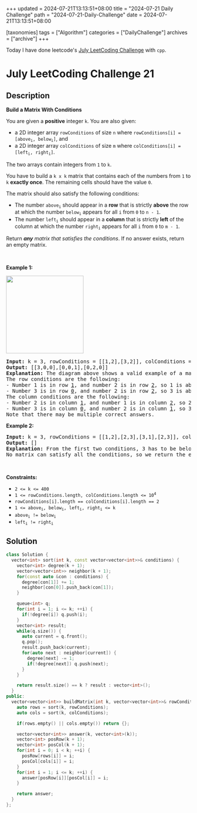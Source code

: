 +++
updated = 2024-07-21T13:13:51+08:00
title = "2024-07-21 Daily Challenge"
path = "2024-07-21-Daily-Challenge"
date = 2024-07-21T13:13:51+08:00

[taxonomies]
tags = ["Algorithm"]
categories = ["DailyChallenge"]
archives = ["archive"]
+++

Today I have done leetcode's [July LeetCoding Challenge](https://leetcode.com/problems/build-a-matrix-with-conditions/) with `cpp`.

<!-- more -->

# July LeetCoding Challenge 21

## Description

**Build a Matrix With Conditions**

<p>You are given a <strong>positive</strong> integer <code>k</code>. You are also given:</p>

<ul>
	<li>a 2D integer array <code>rowConditions</code> of size <code>n</code> where <code>rowConditions[i] = [above<sub>i</sub>, below<sub>i</sub>]</code>, and</li>
	<li>a 2D integer array <code>colConditions</code> of size <code>m</code> where <code>colConditions[i] = [left<sub>i</sub>, right<sub>i</sub>]</code>.</li>
</ul>

<p>The two arrays contain integers from <code>1</code> to <code>k</code>.</p>

<p>You have to build a <code>k x k</code> matrix that contains each of the numbers from <code>1</code> to <code>k</code> <strong>exactly once</strong>. The remaining cells should have the value <code>0</code>.</p>

<p>The matrix should also satisfy the following conditions:</p>

<ul>
	<li>The number <code>above<sub>i</sub></code> should appear in a <strong>row</strong> that is strictly <strong>above</strong> the row at which the number <code>below<sub>i</sub></code> appears for all <code>i</code> from <code>0</code> to <code>n - 1</code>.</li>
	<li>The number <code>left<sub>i</sub></code> should appear in a <strong>column</strong> that is strictly <strong>left</strong> of the column at which the number <code>right<sub>i</sub></code> appears for all <code>i</code> from <code>0</code> to <code>m - 1</code>.</li>
</ul>

<p>Return <em><strong>any</strong> matrix that satisfies the conditions</em>. If no answer exists, return an empty matrix.</p>

<p>&nbsp;</p>
<p><strong class="example">Example 1:</strong></p>
<img alt="" src="https://assets.leetcode.com/uploads/2022/07/06/gridosdrawio.png" style="width: 211px; height: 211px;" />
<pre>
<strong>Input:</strong> k = 3, rowConditions = [[1,2],[3,2]], colConditions = [[2,1],[3,2]]
<strong>Output:</strong> [[3,0,0],[0,0,1],[0,2,0]]
<strong>Explanation:</strong> The diagram above shows a valid example of a matrix that satisfies all the conditions.
The row conditions are the following:
- Number 1 is in row <u>1</u>, and number 2 is in row <u>2</u>, so 1 is above 2 in the matrix.
- Number 3 is in row <u>0</u>, and number 2 is in row <u>2</u>, so 3 is above 2 in the matrix.
The column conditions are the following:
- Number 2 is in column <u>1</u>, and number 1 is in column <u>2</u>, so 2 is left of 1 in the matrix.
- Number 3 is in column <u>0</u>, and number 2 is in column <u>1</u>, so 3 is left of 2 in the matrix.
Note that there may be multiple correct answers.
</pre>

<p><strong class="example">Example 2:</strong></p>

<pre>
<strong>Input:</strong> k = 3, rowConditions = [[1,2],[2,3],[3,1],[2,3]], colConditions = [[2,1]]
<strong>Output:</strong> []
<strong>Explanation:</strong> From the first two conditions, 3 has to be below 1 but the third conditions needs 3 to be above 1 to be satisfied.
No matrix can satisfy all the conditions, so we return the empty matrix.
</pre>

<p>&nbsp;</p>
<p><strong>Constraints:</strong></p>

<ul>
	<li><code>2 &lt;= k &lt;= 400</code></li>
	<li><code>1 &lt;= rowConditions.length, colConditions.length &lt;= 10<sup>4</sup></code></li>
	<li><code>rowConditions[i].length == colConditions[i].length == 2</code></li>
	<li><code>1 &lt;= above<sub>i</sub>, below<sub>i</sub>, left<sub>i</sub>, right<sub>i</sub> &lt;= k</code></li>
	<li><code>above<sub>i</sub> != below<sub>i</sub></code></li>
	<li><code>left<sub>i</sub> != right<sub>i</sub></code></li>
</ul>


## Solution

``` cpp
class Solution {
  vector<int> sort(int k, const vector<vector<int>>& conditions) {
    vector<int> degree(k + 1);
    vector<vector<int>> neighbor(k + 1);
    for(const auto &con : conditions) {
      degree[con[1]] += 1;
      neighbor[con[0]].push_back(con[1]);
    }

    queue<int> q;
    for(int i = 1; i <= k; ++i) {
      if(!degree[i]) q.push(i);
    }
    vector<int> result;
    while(q.size()) {
      auto current = q.front();
      q.pop();
      result.push_back(current);
      for(auto next : neighbor[current]) {
        degree[next] -= 1;
        if(!degree[next]) q.push(next);
      }
    }

    return result.size() == k ? result : vector<int>();
  }
public:
  vector<vector<int>> buildMatrix(int k, vector<vector<int>>& rowConditions, vector<vector<int>>& colConditions) {
    auto rows = sort(k, rowConditions);
    auto cols = sort(k, colConditions);

    if(rows.empty() || cols.empty()) return {};

    vector<vector<int>> answer(k, vector<int>(k));
    vector<int> posRow(k + 1);
    vector<int> posCol(k + 1);
    for(int i = 0; i < k; ++i) {
      posRow[rows[i]] = i;
      posCol[cols[i]] = i;
    }
    for(int i = 1; i <= k; ++i) {
      answer[posRow[i]][posCol[i]] = i;
    }

    return answer;
  }
};
```

